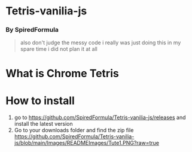 # Tetris-vanilia-js

### By SpiredFormula

> also don't judge the messy code i really was just doing this in my spare time i did not plan it at all

# What is Chrome Tetris



# How to install

1. go to https://github.com/SpiredFormula/Tetris-vanilia-js/releases and install the latest version
2. Go to your downloads folder and find the zip file
https://github.com/SpiredFormula/Tetris-vanilia-js/blob/main/Images/READMEImages/Tute1.PNG?raw=true

